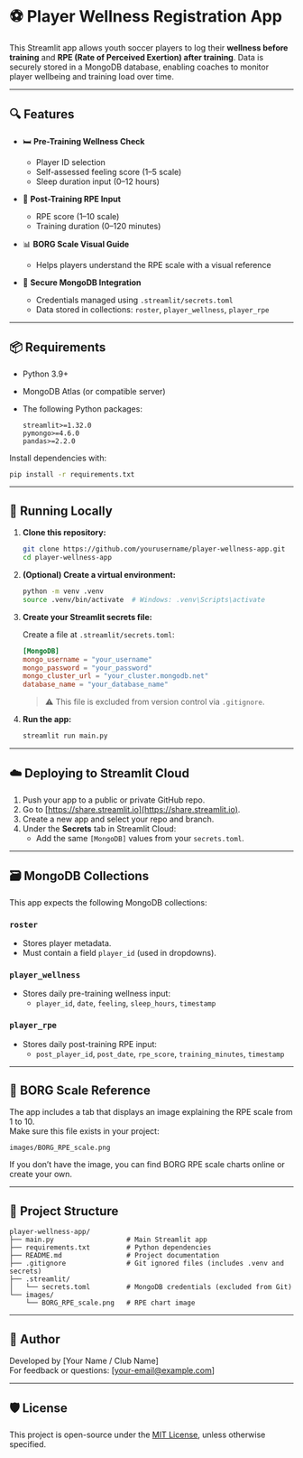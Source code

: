 # ⚽ Player Wellness Registration App

This Streamlit app allows youth soccer players to log their **wellness before training** and **RPE (Rate of Perceived Exertion) after training**. Data is securely stored in a MongoDB database, enabling coaches to monitor player wellbeing and training load over time.

---

## 🔍 Features

- 🛏️ **Pre-Training Wellness Check**
  - Player ID selection
  - Self-assessed feeling score (1–5 scale)
  - Sleep duration input (0–12 hours)

- 💪 **Post-Training RPE Input**
  - RPE score (1–10 scale)
  - Training duration (0–120 minutes)

- 📊 **BORG Scale Visual Guide**
  - Helps players understand the RPE scale with a visual reference

- 🔐 **Secure MongoDB Integration**
  - Credentials managed using `.streamlit/secrets.toml`
  - Data stored in collections: `roster`, `player_wellness`, `player_rpe`

---

## 📦 Requirements

- Python 3.9+
- MongoDB Atlas (or compatible server)
- The following Python packages:

  ```
  streamlit>=1.32.0  
  pymongo>=4.6.0  
  pandas>=2.2.0
  ```

Install dependencies with:

```bash
pip install -r requirements.txt
```

---

## 🚀 Running Locally

1. **Clone this repository:**

   ```bash
   git clone https://github.com/yourusername/player-wellness-app.git
   cd player-wellness-app
   ```

2. **(Optional) Create a virtual environment:**

   ```bash
   python -m venv .venv
   source .venv/bin/activate  # Windows: .venv\Scripts\activate
   ```

3. **Create your Streamlit secrets file:**

   Create a file at `.streamlit/secrets.toml`:

   ```toml
   [MongoDB]
   mongo_username = "your_username"
   mongo_password = "your_password"
   mongo_cluster_url = "your_cluster.mongodb.net"
   database_name = "your_database_name"
   ```

   > ⚠️ This file is excluded from version control via `.gitignore`.

4. **Run the app:**

   ```bash
   streamlit run main.py
   ```

---

## ☁️ Deploying to Streamlit Cloud

1. Push your app to a public or private GitHub repo.
2. Go to [https://share.streamlit.io](https://share.streamlit.io).
3. Create a new app and select your repo and branch.
4. Under the **Secrets** tab in Streamlit Cloud:
   - Add the same `[MongoDB]` values from your `secrets.toml`.

---

## 🗃️ MongoDB Collections

This app expects the following MongoDB collections:

### `roster`
- Stores player metadata.
- Must contain a field `player_id` (used in dropdowns).

### `player_wellness`
- Stores daily pre-training wellness input:
  - `player_id`, `date`, `feeling`, `sleep_hours`, `timestamp`

### `player_rpe`
- Stores daily post-training RPE input:
  - `post_player_id`, `post_date`, `rpe_score`, `training_minutes`, `timestamp`

---

## 🧠 BORG Scale Reference

The app includes a tab that displays an image explaining the RPE scale from 1 to 10.  
Make sure this file exists in your project:

```
images/BORG_RPE_scale.png
```

If you don’t have the image, you can find BORG RPE scale charts online or create your own.

---

## 📁 Project Structure

```
player-wellness-app/
├── main.py                  # Main Streamlit app
├── requirements.txt         # Python dependencies
├── README.md                # Project documentation
├── .gitignore               # Git ignored files (includes .venv and secrets)
├── .streamlit/
│   └── secrets.toml         # MongoDB credentials (excluded from Git)
└── images/
    └── BORG_RPE_scale.png   # RPE chart image
```

---

## 👤 Author

Developed by [Your Name / Club Name]  
For feedback or questions: [your-email@example.com]

---

## 🛡️ License

This project is open-source under the [MIT License](LICENSE), unless otherwise specified.

